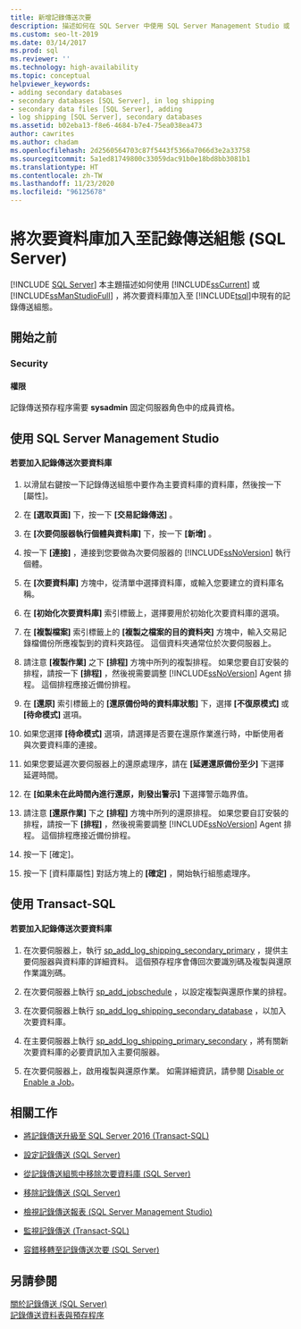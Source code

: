 ```yaml
---
title: 新增記錄傳送次要
description: 描述如何在 SQL Server 中使用 SQL Server Management Studio 或 Transact-SQL 將次要資料庫加入至現有的記錄傳送設定。
ms.custom: seo-lt-2019
ms.date: 03/14/2017
ms.prod: sql
ms.reviewer: ''
ms.technology: high-availability
ms.topic: conceptual
helpviewer_keywords:
- adding secondary databases
- secondary databases [SQL Server], in log shipping
- secondary data files [SQL Server], adding
- log shipping [SQL Server], secondary databases
ms.assetid: b02eba13-f8e6-4684-b7e4-75ea038ea473
author: cawrites
ms.author: chadam
ms.openlocfilehash: 2d2560564703c87f5443f5366a7066d3e2a33758
ms.sourcegitcommit: 5a1ed81749800c33059dac91b0e18bd8bb3081b1
ms.translationtype: HT
ms.contentlocale: zh-TW
ms.lasthandoff: 11/23/2020
ms.locfileid: "96125678"
---
```

# <a name="add-a-secondary-database-to-a-log-shipping-configuration-sql-server"></a>將次要資料庫加入至記錄傳送組態 (SQL Server)
 [!INCLUDE [SQL Server](../../includes/applies-to-version/sqlserver.md)]
  本主題描述如何使用 [!INCLUDE[ssCurrent](../../includes/sscurrent-md.md)] 或 [!INCLUDE[ssManStudioFull](../../includes/ssmanstudiofull-md.md)] ，將次要資料庫加入至 [!INCLUDE[tsql](../../includes/tsql-md.md)]中現有的記錄傳送組態。  
  
  
##  <a name="before-you-begin"></a><a name="BeforeYouBegin"></a> 開始之前  
  
###  <a name="security"></a><a name="Security"></a> Security  
  
####  <a name="permissions"></a><a name="Permissions"></a> 權限  
 記錄傳送預存程序需要 **sysadmin** 固定伺服器角色中的成員資格。  
  
##  <a name="using-sql-server-management-studio"></a><a name="SSMSProcedure"></a> 使用 SQL Server Management Studio  
  
#### <a name="to-add-a-log-shipping-secondary-database"></a>若要加入記錄傳送次要資料庫  
  
1.  以滑鼠右鍵按一下記錄傳送組態中要作為主要資料庫的資料庫，然後按一下 [屬性]。  
  
2.  在 **[選取頁面]** 下，按一下 **[交易記錄傳送]** 。  
  
3.  在 **[次要伺服器執行個體與資料庫]** 下，按一下 **[新增]** 。  
  
4.  按一下 **[連接]** ，連接到您要做為次要伺服器的 [!INCLUDE[ssNoVersion](../../includes/ssnoversion-md.md)] 執行個體。  
  
5.  在 **[次要資料庫]** 方塊中，從清單中選擇資料庫，或輸入您要建立的資料庫名稱。  
  
6.  在 **[初始化次要資料庫]** 索引標籤上，選擇要用於初始化次要資料庫的選項。  
  
7.  在 **[複製檔案]** 索引標籤上的 **[複製之檔案的目的資料夾]** 方塊中，輸入交易記錄檔備份所應複製到的資料夾路徑。 這個資料夾通常位於次要伺服器上。  
  
8.  請注意 **[複製作業]** 之下 **[排程]** 方塊中所列的複製排程。 如果您要自訂安裝的排程，請按一下 **[排程]** ，然後視需要調整 [!INCLUDE[ssNoVersion](../../includes/ssnoversion-md.md)] Agent 排程。 這個排程應接近備份排程。  
  
9. 在 **[還原]** 索引標籤上的 **[還原備份時的資料庫狀態]** 下，選擇 **[不復原模式]** 或 **[待命模式]** 選項。  
  
10. 如果您選擇 **[待命模式]** 選項，請選擇是否要在還原作業進行時，中斷使用者與次要資料庫的連接。  
  
11. 如果您要延遲次要伺服器上的還原處理序，請在 **[延遲還原備份至少]** 下選擇延遲時間。  
  
12. 在 **[如果未在此時間內進行還原，則發出警示]** 下選擇警示臨界值。  
  
13. 請注意 **[還原作業]** 下之 **[排程]** 方塊中所列的還原排程。 如果您要自訂安裝的排程，請按一下 **[排程]** ，然後視需要調整 [!INCLUDE[ssNoVersion](../../includes/ssnoversion-md.md)] Agent 排程。 這個排程應接近備份排程。  
  
14. 按一下 [確定]。  
  
15. 按一下 [資料庫屬性] 對話方塊上的 **[確定]** ，開始執行組態處理序。  
  
##  <a name="using-transact-sql"></a><a name="TsqlProcedure"></a> 使用 Transact-SQL  
  
#### <a name="to-add-a-log-shipping-secondary-database"></a>若要加入記錄傳送次要資料庫  
  
1.  在次要伺服器上，執行 [sp_add_log_shipping_secondary_primary](../../relational-databases/system-stored-procedures/sp-add-log-shipping-secondary-primary-transact-sql.md) ，提供主要伺服器與資料庫的詳細資料。 這個預存程序會傳回次要識別碼及複製與還原作業識別碼。  
  
2.  在次要伺服器上執行 [sp_add_jobschedule](../../relational-databases/system-stored-procedures/sp-add-jobschedule-transact-sql.md) ，以設定複製與還原作業的排程。  
  
3.  在次要伺服器上執行 [sp_add_log_shipping_secondary_database](../../relational-databases/system-stored-procedures/sp-add-log-shipping-secondary-database-transact-sql.md) ，以加入次要資料庫。  
  
4.  在主要伺服器上執行 [sp_add_log_shipping_primary_secondary](../../relational-databases/system-stored-procedures/sp-add-log-shipping-primary-secondary-transact-sql.md) ，將有關新次要資料庫的必要資訊加入主要伺服器。  
  
5.  在次要伺服器上，啟用複製與還原作業。 如需詳細資訊，請參閱 [Disable or Enable a Job](../../ssms/agent/disable-or-enable-a-job.md)。  
  
##  <a name="related-tasks"></a><a name="RelatedTasks"></a> 相關工作  
  
-   [將記錄傳送升級至 SQL Server 2016 &#40;Transact-SQL&#41;](../../database-engine/log-shipping/upgrading-log-shipping-to-sql-server-2016-transact-sql.md)  
  
-   [設定記錄傳送 &#40;SQL Server&#41;](../../database-engine/log-shipping/configure-log-shipping-sql-server.md)  
  
-   [從記錄傳送組態中移除次要資料庫 &#40;SQL Server&#41;](../../database-engine/log-shipping/remove-a-secondary-database-from-a-log-shipping-configuration-sql-server.md)  
  
-   [移除記錄傳送 &#40;SQL Server&#41;](../../database-engine/log-shipping/remove-log-shipping-sql-server.md)  
  
-   [檢視記錄傳送報表 &#40;SQL Server Management Studio&#41;](../../database-engine/log-shipping/view-the-log-shipping-report-sql-server-management-studio.md)  
  
-   [監視記錄傳送 &#40;Transact-SQL&#41;](../../database-engine/log-shipping/monitor-log-shipping-transact-sql.md)  
  
-   [容錯移轉至記錄傳送次要 &#40;SQL Server&#41;](../../database-engine/log-shipping/fail-over-to-a-log-shipping-secondary-sql-server.md)  
  
## <a name="see-also"></a>另請參閱  
 [關於記錄傳送 &#40;SQL Server&#41;](../../database-engine/log-shipping/about-log-shipping-sql-server.md)   
 [記錄傳送資料表與預存程序](../../database-engine/log-shipping/log-shipping-tables-and-stored-procedures.md)  
  
  
